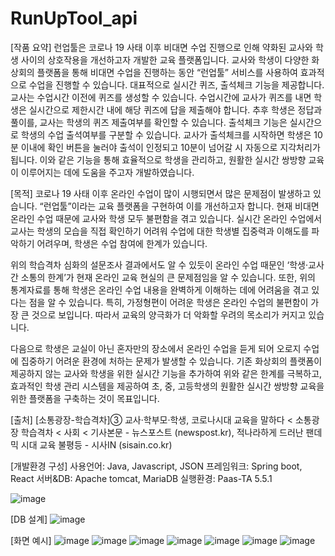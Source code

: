 # RunUpTool_api

[작품 요약]
런업툴은 코로나 19 사태 이후 비대면 수업 진행으로 인해 약화된 교사와 학생 사이의 상호작용을 개선하고자 개발한 교육 플랫폼입니다. 교사와 학생이 다양한 화상회의 플랫폼을 통해 비대면 수업을 진행하는 동안 “런업툴” 서비스를 사용하여 효과적으로 수업을 진행할 수 있습니다. 
대표적으로 실시간 퀴즈, 출석체크 기능을 제공합니다. 교사는 수업시간 이전에 퀴즈를 생성할 수 있습니다. 수업시간에 교사가 퀴즈를 내면 학생은 실시간으로 제한시간 내에 해당 퀴즈에 답을 제출해야 합니다. 추후 학생은 정답과 풀이를, 교사는 학생의 퀴즈 제출여부를 확인할 수 있습니다. 출석체크 기능은 실시간으로 학생의 수업 출석여부를 구분할 수 있습니다. 교사가 출석체크를 시작하면 학생은 10분 이내에 확인 버튼을 눌러야 출석이 인정되고 10분이 넘어갈 시 자동으로 지각처리가 됩니다. 
이와 같은 기능을 통해 효율적으로 학생을 관리하고, 원활한 실시간 쌍방향 교육이 이루어지는 데에 도움을 주고자 개발하였습니다.

[목적]
코로나 19 사태 이후 온라인 수업이 많이 시행되면서 많은 문제점이 발생하고 있습니다. “런업툴”이라는 교육 플랫폼을 구현하여 이를 개선하고자 합니다.
현재 비대면 온라인 수업 때문에 교사와 학생 모두 불편함을 겪고 있습니다. 실시간 온라인 수업에서 교사는 학생의 모습을 직접 확인하기 어려워 수업에 대한 학생별 집중력과 이해도를 파악하기 어려우며, 학생은 수업 참여에 한계가 있습니다.
 
  위의 학습격차 심화의 설문조사 결과에서도 알 수 있듯이 온라인 수업 때문인 ‘학생·교사 간 소통의 한계’가 현재 온라인 교육 현실의 큰 문제점임을 알 수 있습니다. 
 또한, 위의 통계자료를 통해 학생은 온라인 수업 내용을 완벽하게 이해하는 데에 어려움을 겪고 있다는 점을 알 수 있습니다. 특히, 가정형편이 어려운 학생은 온라인 수업의 불편함이 가장 큰 것으로 보입니다. 따라서 교육의 양극화가 더 악화할 우려의 목소리가 커지고 있습니다.
 
 다음으로 학생은 교실이 아닌 혼자만의 장소에서 온라인 수업을 듣게 되어 오로지 수업에 집중하기 어려운 환경에 처하는 문제가 발생할 수 있습니다. 
 기존 화상회의 플랫폼이 제공하지 않는 교사와 학생을 위한 실시간 기능을 추가하여 위와 같은 한계를 극복하고, 효과적인 학생 관리 시스템을 제공하여 초, 중, 고등학생의 원활한 실시간 쌍방향 교육을 위한 플랫폼을 구축하는 것이 목표입니다.

[출처] [소통광장-학습격차]③ 교사·학부모·학생, 코로나시대 교육을 말하다 < 소통광장 학습격차 < 사회 < 기사본문 - 뉴스포스트 (newspost.kr), 적나라하게 드러난 팬데믹 시대 교육 불평등 - 시사IN (sisain.co.kr)

[개발환경 구성]
사용언어: Java, Javascript, JSON
프레임워크: Spring boot, React
서버&DB: Apache tomcat, MariaDB
실행환경: Paas-TA 5.5.1

![image](https://user-images.githubusercontent.com/59945024/160120086-70d95b23-a293-464e-af42-a4064478b276.png)

[DB 설계]
![image](https://user-images.githubusercontent.com/59945024/160120136-d6c645c4-1b3a-4693-a3a5-2cabc77ab055.png)

[화면 예시]
![image](https://user-images.githubusercontent.com/59945024/160120187-9571d28d-9233-40aa-87a6-d579fc1916ad.png)
![image](https://user-images.githubusercontent.com/59945024/160120211-efc03365-91dd-4a66-9eda-45abfeba95c3.png)
![image](https://user-images.githubusercontent.com/59945024/160120253-db1133d0-7908-4624-b00e-3bedc00185d6.png)
![image](https://user-images.githubusercontent.com/59945024/160120300-822a5299-955d-4aa6-8d44-95e1b51096eb.png)
![image](https://user-images.githubusercontent.com/59945024/160120331-6d219e2b-21cb-45f1-b554-6f8c600e2998.png)
![image](https://user-images.githubusercontent.com/59945024/160120400-4fa98032-25f1-48fd-bc24-1da2353ab6db.png)
![image](https://user-images.githubusercontent.com/59945024/160120441-b120ac1c-3a4a-4440-a487-9914f50a1dd1.png)







